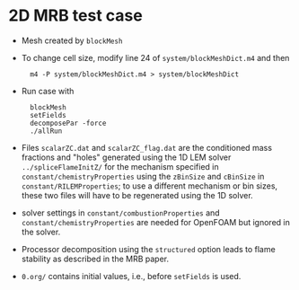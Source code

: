 # 2D MRB test case

- Mesh created by `blockMesh`
- To change cell size, modify line 24 of `system/blockMeshDict.m4` and then
    
        m4 -P system/blockMeshDict.m4 > system/blockMeshDict

- Run case with 

        blockMesh
        setFields
        decomposePar -force
        ./allRun


- Files `scalarZC.dat` and `scalarZC_flag.dat` are the conditioned mass
  fractions and "holes" generated using the 1D LEM solver
  `../spliceFlameInitZ/` for the mechanism specified in
  `constant/chemistryProperties` using the `zBinSize` and `cBinSize` in
  `constant/RILEMProperties`; to use a different mechanism or bin sizes, these
  two files will have to be regenerated using the 1D solver.


- solver settings in `constant/combustionProperties` and `constant/chemistryProperties` are needed for OpenFOAM but ignored in the solver.
 

- Processor decomposition using the `structured` option leads to flame stability as described in the MRB paper.

- `0.org/` contains initial values, i.e.,  before `setFields` is used.
